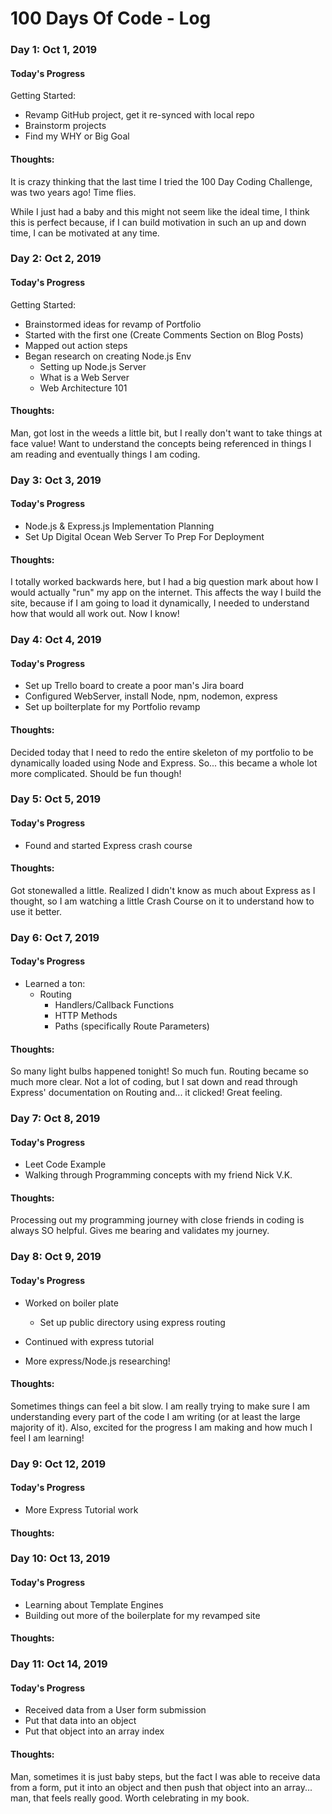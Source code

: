 # 100 Days Of Code - Log

### Day 1: Oct 1, 2019

#### Today's Progress

Getting Started:
- Revamp GitHub project, get it re-synced with local repo
- Brainstorm projects
- Find my WHY or Big Goal

#### Thoughts:
It is crazy thinking that the last time I tried the 100 Day Coding Challenge, was two years ago! Time flies.

While I just had a baby and this might not seem like the ideal time, I think this is perfect because, if I can build motivation in such an up and down time, I can be motivated at any time.

### Day 2: Oct 2, 2019

#### Today's Progress

Getting Started:
- Brainstormed ideas for revamp of Portfolio
- Started with the first one (Create Comments Section on Blog Posts)
- Mapped out action steps
- Began research on creating Node.js Env
   - Setting up Node.js Server
   - What is a Web Server
   - Web Architecture 101

#### Thoughts:
Man, got lost in the weeds a little bit, but I really don't want to take things at face value!
Want to understand the concepts being referenced in things I am reading and eventually things I am coding.

### Day 3: Oct 3, 2019

#### Today's Progress
- Node.js & Express.js Implementation Planning
- Set Up Digital Ocean Web Server To Prep For Deployment

#### Thoughts:
I totally worked backwards here, but I had a big question mark about how I would actually "run" my app on the internet.
This affects the way I build the site, because if I am going to load it dynamically, I needed to understand how that would all work out. Now I know!

### Day 4: Oct 4, 2019

#### Today's Progress
- Set up Trello board to create a poor man's Jira board
- Configured WebServer, install Node, npm, nodemon, express
- Set up boilterplate for my Portfolio revamp
#### Thoughts:
Decided today that I need to redo the entire skeleton of my portfolio to be dynamically loaded using Node and Express. So... this became a whole lot more complicated. Should be fun though!


### Day 5: Oct 5, 2019

#### Today's Progress
- Found and started Express crash course

#### Thoughts:
Got stonewalled a little. Realized I didn't know as much about Express as I thought, so I am watching a little Crash Course on it to understand how to use it better.


### Day 6: Oct 7, 2019

#### Today's Progress
- Learned a ton:
   - Routing
      - Handlers/Callback Functions
      - HTTP Methods
      - Paths (specifically Route Parameters)

#### Thoughts:
So many light bulbs happened tonight! So much fun. Routing became so much more clear. Not a lot of coding, but I sat down and read through Express' documentation on Routing and... it clicked! Great feeling.


### Day 7: Oct 8, 2019

#### Today's Progress
- Leet Code Example
- Walking through Programming concepts with my friend Nick V.K.

#### Thoughts:
Processing out my programming journey with close friends in coding is always SO helpful. Gives me bearing and validates my journey.

### Day 8: Oct 9, 2019

#### Today's Progress
- Worked on boiler plate
   - Set up public directory using express routing

- Continued with express tutorial
- More express/Node.js researching!

#### Thoughts:
Sometimes things can feel a bit slow. I am really trying to make sure I am understanding every part of the code I am writing (or at least the large majority of it).
Also, excited for the progress I am making and how much I feel I am learning!

### Day 9: Oct 12, 2019

#### Today's Progress
- More Express Tutorial work

#### Thoughts:

### Day 10: Oct 13, 2019

#### Today's Progress
- Learning about Template Engines
- Building out more of the boilerplate for my revamped site

#### Thoughts:

### Day 11: Oct 14, 2019

#### Today's Progress
- Received data from a User form submission
- Put that data into an object
- Put that object into an array index

#### Thoughts:
Man, sometimes it is just baby steps, but the fact I was able to receive data from a form, put it into an object and then push that object into an array... man, that feels really good. Worth celebrating in my book.